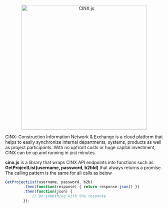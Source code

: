 <p align="center">
  <img alt="CINX.js" width="400px" src="https://bratkoceri.github.io/cinxjs/assets/images/logo.png" />
</p>

CINX: Construction Information Network & Exchange is a cloud platform that helps to easily synchronize internal departments, systems, products as well as project participants. With no upfront costs or huge capital investment, CINX can be up and running in just minutes.

**cinx.js** is a library that wraps CINX API endpoints into functions such as **GetProjectList(username, password, b2bId)** that always returns a promise. The calling pattern is the same for all calls as below

```js
GetProjectList(username, password, b2b)
        .then(function(response) { return response.json() })
        .then(function(json) {
            // Do something with the response
        });
```




